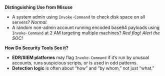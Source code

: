 
**Distinguishing Use from Misuse**
- A system admin using `Invoke-Command` to check disk space on all servers? _Normal._  
- A random non-admin account running encoded base64 payloads using `Invoke-Command` at 2 AM targeting multiple machines? _Red flag! Alert the SOC!_

**How Do Security Tools See it?**
- **EDR/SIEM platforms** may flag `Invoke-Command` if it’s run by unusual accounts, runs suspicious scripts, or is used in odd patterns.
- **Detection logic** is often about “how” and “by whom,” not just “what.”